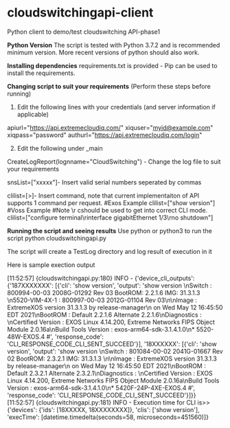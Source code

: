 # cloudswitchingapi-client
Python client to demo/test cloudswitching API-phase1

**Python Version**
The script is tested with Python 3.7.2 and is recommended minimum version. More recent versions of python should also work.

**Installing dependencies**
requirements.txt is provided - Pip can be used to install the requirements.


**Changing script to suit your requirements** (Perform these steps before running)
1. Edit the following lines with your credentials (and server information if applicable)

apiurl="https://api.extremecloudiq.com/"
xiquser="myid@example.com"
xiqpass="password"
authurl="https://api.extremecloudiq.com/login"

2. Edit the following under  _main

CreateLogReport(lognname="CloudSwitching") - Change the log file to suit your requirements
  
 snsList=["xxxxx"]- Insert valid serial numbers seperated by commas
 
 clilist=[<command>>]- Insert command,  note that current implementaiton of API supports 1 command per request.
 #Exos Example
 clilist=["show version"]
 #Voss Example
 #Note \r cshould be used to get into correct CLI mode.
 clilist=["configure terminal\rinterface gigabitEthernet 1/3\rno shutdown"]
 
 

**Running the script and seeing results**
Use python or python3 to run the script
python cloudswitchingapi.py

The script will create a TestLog directory and log result of execution in it

Here is sample exection output


[11:52:57] {cloudswitchingapi.py:180} INFO - {'device_cli_outputs': {'187XXXXXXX': [{'cli': 'show version', 'output': 'show version \nSwitch          : 800994-00-03 2008G-01292 Rev 03 BootROM: 2.2.1.6    IMG: 31.3.1.3  \n5520-VIM-4X-1   : 800997-00-03 2012G-01104 Rev 03\n\nImage   : ExtremeXOS version 31.3.1.3 by release-manager\n          on Wed May 12 16:45:50 EDT 2021\nBootROM : Default 2.2.1.6  Alternate 2.2.1.6\nDiagnostics : \nCertified Version : EXOS Linux 4.14.200, Extreme Networks FIPS Object Module 2.0.16a\nBuild Tools Version : exos-arm64-sdk-3.1.4.1.0\n* 5520-48W-EXOS.4 #', 'response_code': 'CLI_RESPONSE_CODE_CLI_SENT_SUCCEED'}], '18XXXXXX': [{'cli': 'show version', 'output': 'show version \nSwitch          : 801084-00-02 2041G-01667 Rev 02 BootROM: 2.3.2.1    IMG: 31.3.1.3  \n\nImage   : ExtremeXOS version 31.3.1.3 by release-manager\n          on Wed May 12 16:45:50 EDT 2021\nBootROM : Default 2.3.2.1  Alternate 2.3.2.1\nDiagnostics : \nCertified Version : EXOS Linux 4.14.200, Extreme Networks FIPS Object Module 2.0.16a\nBuild Tools Version : exos-arm64-sdk-3.1.4.1.0\n* 5420F-24P-4XE-EXOS.4 #', 'response_code': 'CLI_RESPONSE_CODE_CLI_SENT_SUCCEED'}]}}
[11:52:57] {cloudswitchingapi.py:181} INFO - Execution time for CLI is>> {'devices': {'ids': [18XXXXX, 18XXXXXXXX]}, 'clis': ['show version'], 'execTime': [datetime.timedelta(seconds=58, microseconds=451560)]}


